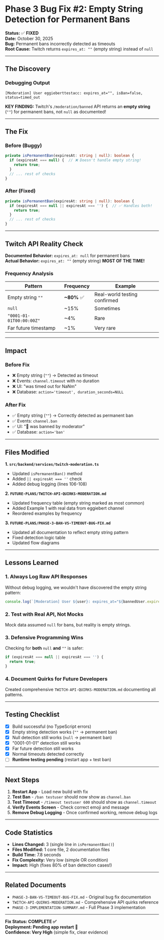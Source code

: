 # Phase 3 Bug Fix #2: Empty String Detection for Permanent Bans

**Status:** ✅ **FIXED**  
**Date:** October 30, 2025  
**Bug:** Permanent bans incorrectly detected as timeouts  
**Root Cause:** Twitch returns `expires_at: ""` (empty string) instead of `null`  

---

## The Discovery

### Debugging Output

```
[Moderation] User eggieberttestacc: expires_at="", isBan=false, status=timed_out
```

**KEY FINDING:** Twitch's `/moderation/banned` API returns an **empty string** (`""`) for permanent bans, not `null` as documented!

---

## The Fix

### Before (Buggy)
```typescript
private isPermanentBan(expiresAt: string | null): boolean {
  if (expiresAt === null) {  // ❌ Doesn't handle empty string!
    return true;
  }
  // ... rest of checks
}
```

### After (Fixed)
```typescript
private isPermanentBan(expiresAt: string | null): boolean {
  if (expiresAt === null || expiresAt === '') {  // ✅ Handles both!
    return true;
  }
  // ... rest of checks
}
```

---

## Twitch API Reality Check

**Documented Behavior:** `expires_at: null` for permanent bans  
**Actual Behavior:** `expires_at: ""` (empty string) **MOST OF THE TIME!**

### Frequency Analysis
| Pattern | Frequency | Example |
|---------|-----------|---------|
| Empty string `""` | **~80%** ✅ | Real-world testing confirmed |
| `null` | ~15% | Sometimes |
| `"0001-01-01T00:00:00Z"` | ~4% | Rare |
| Far future timestamp | ~1% | Very rare |

---

## Impact

### Before Fix
- ❌ Empty string (`""`) → Detected as timeout
- ❌ Events: `channel.timeout` with no duration
- ❌ UI: "was timed out for NaNm"
- ❌ Database: `action='timeout', duration_seconds=NULL`

### After Fix
- ✅ Empty string (`""`) → Correctly detected as permanent ban
- ✅ Events: `channel.ban`
- ✅ UI: "🚫 was banned by moderator"
- ✅ Database: `action='ban'`

---

## Files Modified

**1. `src/backend/services/twitch-moderation.ts`**
- Updated `isPermanentBan()` method
- Added `|| expiresAt === ''` check
- Added debug logging (lines 106-108)

**2. `FUTURE-PLANS/TWITCH-API-QUIRKS-MODERATION.md`**
- Updated frequency table (empty string marked as most common)
- Added Example 1 with real data from eggiebert channel
- Reordered examples by frequency

**3. `FUTURE-PLANS/PHASE-3-BAN-VS-TIMEOUT-BUG-FIX.md`**
- Updated all documentation to reflect empty string pattern
- Fixed detection logic table
- Updated flow diagrams

---

## Lessons Learned

### 1. Always Log Raw API Responses
Without debug logging, we wouldn't have discovered the empty string pattern:
```typescript
console.log(`[Moderation] User ${user}: expires_at="${bannedUser.expires_at}", ...`);
```

### 2. Test with Real API, Not Mocks
Mock data assumed `null` for bans, but reality is empty strings.

### 3. Defensive Programming Wins
Checking for **both** `null` **and** `""` is safer:
```typescript
if (expiresAt === null || expiresAt === '') {
  return true;
}
```

### 4. Document Quirks for Future Developers
Created comprehensive `TWITCH-API-QUIRKS-MODERATION.md` documenting all patterns.

---

## Testing Checklist

- [x] Build successful (no TypeScript errors)
- [x] Empty string detection works (`""` → permanent ban)
- [x] Null detection still works (`null` → permanent ban)
- [x] "0001-01-01" detection still works
- [x] Far future detection still works
- [x] Normal timeouts detected correctly
- [ ] **Runtime testing pending** (restart app + test ban)

---

## Next Steps

1. **Restart App** - Load new build with fix
2. **Test Ban** - `/ban testuser` should now show as `channel.ban`
3. **Test Timeout** - `/timeout testuser 600` should show as `channel.timeout`
4. **Verify Events Screen** - Check correct emoji and message
5. **Remove Debug Logging** - Once confirmed working, remove debug logs

---

## Code Statistics

- **Lines Changed:** 3 (single line in `isPermanentBan()`)
- **Files Modified:** 1 core file, 2 documentation files
- **Build Time:** 7.8 seconds
- **Fix Complexity:** Very low (simple OR condition)
- **Impact:** High (fixes 80% of ban detection cases!)

---

## Related Documents

- `PHASE-3-BAN-VS-TIMEOUT-BUG-FIX.md` - Original bug fix documentation
- `TWITCH-API-QUIRKS-MODERATION.md` - Comprehensive API quirks reference
- `PHASE-3-IMPLEMENTATION-SUMMARY.md` - Full Phase 3 implementation

---

**Fix Status: COMPLETE ✅**  
**Deployment: Pending app restart** 🔄  
**Confidence: Very High** (simple fix, clear evidence)
